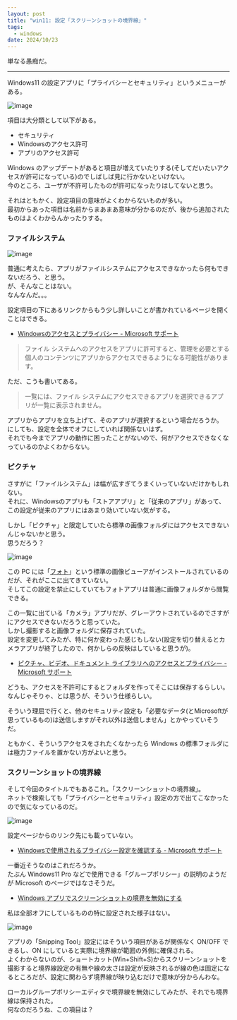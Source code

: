 ```yaml
---
layout: post
title: "win11: 設定「スクリーンショットの境界線」"
tags:
  - windows
date: 2024/10/23
---
```


単なる愚痴だ。

----

Windows11 の設定アプリに「プライバシーとセキュリティ」というメニューがある。

![image](20241023a-1.png)

項目は大分類として以下がある。

* セキュリティ
* Windowsのアクセス許可
* アプリのアクセス許可

Windows のアップデートがあると項目が増えていたりする(そしてだいたいアクセスが許可になっている)のでしばしば見に行かないといけない。  
今のところ、ユーザが不許可したものが許可になったりはしてないと思う。

それはともかく、設定項目の意味がよくわからないものが多い。  
最初からあった項目は名前からまあまあ意味が分かるのだが、後から追加されたものはよくわからんかったりする。



### ファイルシステム

![image](20241023a-2.png)

普通に考えたら、アプリがファイルシステムにアクセスできなかったら何もできないだろう、と思う。  
が、そんなことはない。  
なんなんだ。。。

設定項目の下にあるリンクからもう少し詳しいことが書かれているページを開くことはできる。

* [Windowsのアクセスとプライバシー - Microsoft サポート](https://support.microsoft.com/ja-jp/windows/-windows%E3%81%AE%E3%82%A2%E3%82%AF%E3%82%BB%E3%82%B9%E3%81%A8%E3%83%97%E3%83%A9%E3%82%A4%E3%83%90%E3%82%B7%E3%83%BC-a7d90b20-b252-0e7b-6a29-a3a688e5c7be)

> ファイル システムへのアクセスをアプリに許可すると、管理を必要とする個人のコンテンツにアプリからアクセスできるようになる可能性があります。

ただ、こうも書いてある。

> 一覧には、ファイル システムにアクセスできるアプリを選択できるアプリが一覧に表示されません。 

アプリからアプリを立ち上げて、そのアプリが選択するという場合だろうか。  
にしても、設定を全体でオフにしていれば関係ないはず。  
それでも今までアプリの動作に困ったことがないので、何がアクセスできなくなっているのかよくわからない。

### ピクチャ

さすがに「ファイルシステム」は幅が広すぎてうまくいっていないだけかもしれない。  
それに、Windowsのアプリも「ストアアプリ」と「従来のアプリ」があって、この設定が従来のアプリにはあまり効いていない気がする。

しかし「ピクチャ」と限定していたら標準の画像フォルダにはアクセスできないんじゃないかと思う。  
思うだろう？

![image](20241023a-3.png)

この PC には「[フォト](https://apps.microsoft.com/detail/9wzdncrfjbh4?hl=ja-jp&gl=JP)」という標準の画像ビューアがインストールされているのだが、それがここに出てきていない。  
そしてこの設定を禁止にしていてもフォトアプリは普通に画像フォルダから閲覧できる。

この一覧に出ている「カメラ」アプリだが、グレーアウトされているのでさすがにアクセスできないだろうと思っていた。  
しかし撮影すると画像フォルダに保存されていた。  
設定を変更してみたが、特に何か変わった感じもしない(設定を切り替えるとカメラアプリが終了したので、何かしらの反映はしていると思うが)。  

* [ピクチャ、ビデオ、ドキュメント ライブラリへのアクセスとプライバシー - Microsoft サポート](https://support.microsoft.com/ja-jp/windows/%E3%83%94%E3%82%AF%E3%83%81%E3%83%A3-%E3%83%93%E3%83%87%E3%82%AA-%E3%83%89%E3%82%AD%E3%83%A5%E3%83%A1%E3%83%B3%E3%83%88-%E3%83%A9%E3%82%A4%E3%83%96%E3%83%A9%E3%83%AA%E3%81%B8%E3%81%AE%E3%82%A2%E3%82%AF%E3%82%BB%E3%82%B9%E3%81%A8%E3%83%97%E3%83%A9%E3%82%A4%E3%83%90%E3%82%B7%E3%83%BC-634f95f8-1e80-ba02-b5d6-2d019b6a42e9)

どうも、アクセスを不許可にするとフォルダを作ってそこには保存するらしい。  
なんじゃそりゃ、とは思うが、そういう仕様らしい。

そういう理屈で行くと、他のセキュリティ設定も「必要なデータ(とMicrosoftが思っているもの)は送信しますがそれ以外は送信しません」とかやっていそうだ。

ともかく、そういうアクセスをされたくなかったら Windows の標準フォルダには極力ファイルを置かない方がよいと思う。

### スクリーンショットの境界線

そして今回のタイトルでもあるこれ。「スクリーンショットの境界線」。  
ネットで検索しても「プライバシーとセキュリティ」設定の方で出てこなかったので気になっているのだ。

![image](20241023a-4.png)

設定ページからのリンク先にも載っていない。

* [Windowsで使用されるプライバシー設定を確認する - Microsoft サポート](https://support.microsoft.com/ja-jp/windows/windows%E3%81%A7%E4%BD%BF%E7%94%A8%E3%81%95%E3%82%8C%E3%82%8B%E3%83%97%E3%83%A9%E3%82%A4%E3%83%90%E3%82%B7%E3%83%BC%E8%A8%AD%E5%AE%9A%E3%82%92%E7%A2%BA%E8%AA%8D%E3%81%99%E3%82%8B-8b7f2cf4-c359-bf99-0f69-2123cc9ddfc1)

一番近そうなのはこれだろうか。  
たぶん Windows11 Pro などで使用できる「グループポリシー」の説明のようだが Microsoft のページではなさそうだ。

* [Windows アプリでスクリーンショットの境界を無効にする](https://admx.help/?Category=Windows_11_2022&Policy=Microsoft.Policies.AppPrivacy::LetAppsAccessGraphicsCaptureWithoutBorder&Language=ja-jp)

私は全部オフにしているものの特に設定された様子はない。

![image](20241023a-5.png)

アプリの「Snipping Tool」設定にはそういう項目があるが関係なく ON/OFF できるし、ON にしていると実際に境界線が範囲の外側に確保される。  
よくわからないのが、ショートカット(Win+Shift+S)からスクリーンショットを撮影すると境界線設定の有無や線の太さは設定が反映されるが線の色は固定になるところだが、設定に関わらず境界線が映り込むだけで意味が分からんわな。

ローカルグループポリシーエディタで境界線を無効にしてみたが、それでも境界線は保持された。  
何なのだろうね、この項目は？
